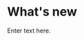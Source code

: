 # What's new

<!--- cSpell:ignore pactbroker swaggereditor  -->

<!---
  Use Heading 2 style to introduce a new release, then jump to heading 4 for components - this keeps the Table of contents displayed on the page more navigable)
--->

Enter text here.